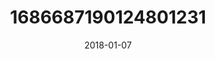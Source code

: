 ---
title: "1686687190124801231"
image: "2018-01-07 12.33.23 1686687190124801231_46248401"
date: "2018-01-07"
type: "photo"
---